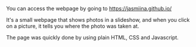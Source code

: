 You can access the webpage by going to https://jasmiina.github.io/

It's a small webpage that shows photos in a slideshow, and when you click on a picture, it tells you where the photo was taken at.

The page was quickly done by using plain HTML, CSS and Javascript.
